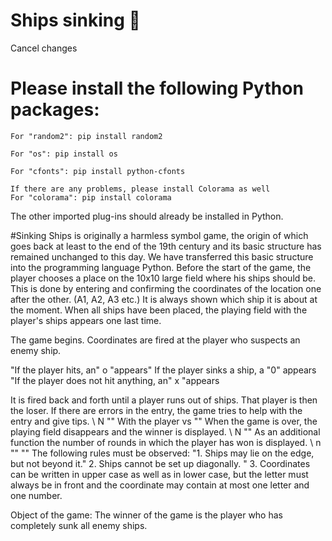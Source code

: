 
# Ships sinking 🚢
Cancel changes
# Please install the following Python packages:

    For "random2": pip install random2
   
    For "os": pip install os

    For "cfonts": pip install python-cfonts
    
    If there are any problems, please install Colorama as well
    For "colorama": pip install colorama

The other imported plug-ins should already be installed in Python.

#Sinking Ships is originally a harmless symbol game, the origin of which goes back at least to the end of the 19th century and its basic structure has remained unchanged to this day. We have transferred this basic structure into the programming language Python. Before the start of the game, the player chooses a place on the 10x10 large field where his ships should be. This is done by entering and confirming the coordinates of the location one after the other. (A1, A2, A3 etc.) It is always shown which ship it is about at the moment. When all ships have been placed, the playing field with the player's ships appears one last time.

The game begins. Coordinates are fired at the player who suspects an enemy ship.

"If the player hits, an" o "appears" If the player sinks a ship, a "0" appears "If the player does not hit anything, an" x "appears

It is fired back and forth until a player runs out of ships. That player is then the loser. If there are errors in the entry, the game tries to help with the entry and give tips. \ N "" With the player vs "" When the game is over, the playing field disappears and the winner is displayed. \ N "" As an additional function the number of rounds in which the player has won is displayed. \ n "" "" The following rules must be observed: "1. Ships may lie on the edge, but not beyond it." 2. Ships cannot be set up diagonally. " 3. Coordinates can be written in upper case as well as in lower case, but the letter must always be in front and the coordinate may contain at most one letter and one number.

Object of the game:
The winner of the game is the player who has completely sunk all enemy ships.
    
  
